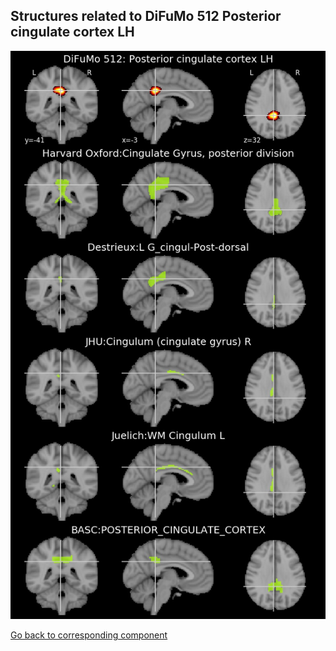 


## Structures related to DiFuMo 512 Posterior cingulate cortex LH

![142](142.jpg "Structures related to DiFuMo 512 Posterior cingulate cortex LH")

[Go back to corresponding component](https://parietal-inria.github.io/DiFuMo/512/html/142.html)